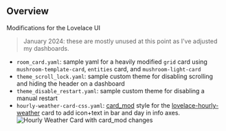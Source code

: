 ## Overview
Modifications for the Lovelace UI
> January 2024: these are mostly unused at this point as I've adjusted my dashboards.

+ `room_card.yaml`: sample yaml for a heavily modified `grid` card using `mushroom-template-card`, `entities` card, and `mushroom-light-card`
+ `theme_scroll_lock.yaml`: sample custom theme for disabling scrolling and hiding the header on a dashboard
+ `theme_disable_restart.yaml`: sample custom theme for disabling a manual restart
+ `hourly-weather-card-css.yaml`: [card_mod](https://github.com/thomasloven/lovelace-card-mod) style for the [lovelace-hourly-weather](https://github.com/decompil3d/lovelace-hourly-weather) card to add icon+text in bar and day in info axes.
  ![Hourly Weather Card with card_mod changes](https://github.com/iamjoshk/home-assistant-collection/blob/main/lovelace%20UI/hourly-weather-card-card-mod.png)
